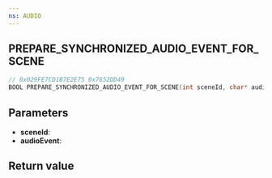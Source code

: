 ```yaml
---
ns: AUDIO
---
```

## PREPARE_SYNCHRONIZED_AUDIO_EVENT_FOR_SCENE

```c
// 0x029FE7CD1B7E2E75 0x7652DD49
BOOL PREPARE_SYNCHRONIZED_AUDIO_EVENT_FOR_SCENE(int sceneId, char* audioEvent);
```


## Parameters
* **sceneId**: 
* **audioEvent**: 

## Return value
